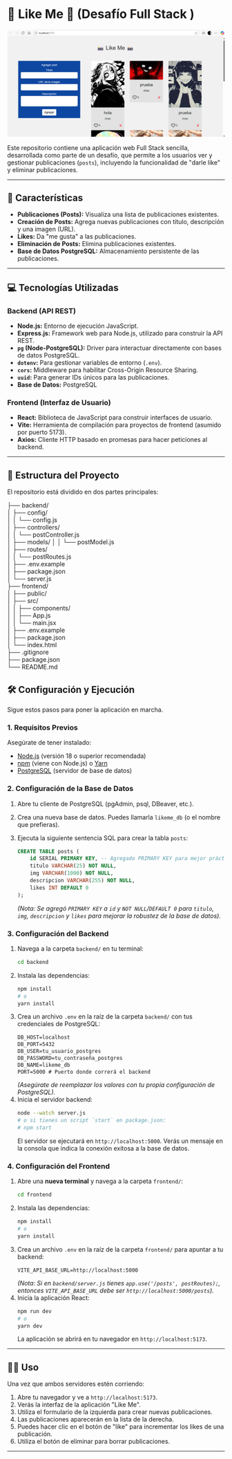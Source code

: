 # &#128248; Like Me &#128248; (Desafío Full Stack )

![foto](https://github.com/jorgeriquelmez/imagenes/blob/main/inicio_likeme.png)

Este repositorio contiene una aplicación web Full Stack sencilla, desarrollada como parte de un desafío, que permite a los usuarios ver y gestionar publicaciones (`posts`), incluyendo la funcionalidad de "darle like" y eliminar publicaciones.

---

## &#x1F680; Características

- **Publicaciones (Posts):** Visualiza una lista de publicaciones existentes.
- **Creación de Posts:** Agrega nuevas publicaciones con título, descripción y una imagen (URL).
- **Likes:** Da "me gusta" a las publicaciones.
- **Eliminación de Posts:** Elimina publicaciones existentes.
- **Base de Datos PostgreSQL:** Almacenamiento persistente de las publicaciones.

---

## &#x1F4BB; Tecnologías Utilizadas

### Backend (API REST)

- **Node.js:** Entorno de ejecución JavaScript.
- **Express.js:** Framework web para Node.js, utilizado para construir la API REST.
- **`pg` (Node-PostgreSQL):** Driver para interactuar directamente con bases de datos PostgreSQL.
- **`dotenv`:** Para gestionar variables de entorno (`.env`).
- **`cors`:** Middleware para habilitar Cross-Origin Resource Sharing.
- **`uuid`:** Para generar IDs únicos para las publicaciones.
- **Base de Datos:** PostgreSQL

### Frontend (Interfaz de Usuario)

- **React:** Biblioteca de JavaScript para construir interfaces de usuario.
- **Vite:** Herramienta de compilación para proyectos de frontend (asumido por puerto 5173).
- **Axios:** Cliente HTTP basado en promesas para hacer peticiones al backend.

---

## &#x1F4C2; Estructura del Proyecto

El repositorio está dividido en dos partes principales:

├── backend/  
│ ├── config/  
│ │ └── config.js  
│ ├── controllers/  
│ │ └── postController.js  
│ ├── models/
│ │ └── postModel.js  
│ ├── routes/  
│ │ └── postRoutes.js  
│ ├── .env.example  
│ ├── package.json  
│ └── server.js  
├── frontend/  
│ ├── public/  
│ ├── src/  
│ │ ├── components/  
│ │ ├── App.js  
│ │ └── main.jsx  
│ ├── .env.example  
│ ├── package.json  
│ └── index.html  
├── .gitignore  
├── package.json  
└── README.md

## &#x1F6E0;&#xFE0F; Configuración y Ejecución

Sigue estos pasos para poner la aplicación en marcha.

### 1. Requisitos Previos

Asegúrate de tener instalado:

- [Node.js](https://nodejs.org/es/) (versión 18 o superior recomendada)
- [npm](https://www.npmjs.com/get-npm) (viene con Node.js) o [Yarn](https://yarnpkg.com/lang/en/docs/install/)
- [PostgreSQL](https://www.postgresql.org/download/) (servidor de base de datos)

### 2. Configuración de la Base de Datos

1.  Abre tu cliente de PostgreSQL (pgAdmin, psql, DBeaver, etc.).
2.  Crea una nueva base de datos. Puedes llamarla `likeme_db` (o el nombre que prefieras).
3.  Ejecuta la siguiente sentencia SQL para crear la tabla `posts`:

    ```sql
    CREATE TABLE posts (
        id SERIAL PRIMARY KEY, -- Agregado PRIMARY KEY para mejor práctica
        titulo VARCHAR(25) NOT NULL,
        img VARCHAR(1000) NOT NULL,
        descripcion VARCHAR(255) NOT NULL,
        likes INT DEFAULT 0
    );
    ```

    _(Nota: Se agregó `PRIMARY KEY` a `id` y `NOT NULL`/`DEFAULT 0` para `titulo`, `img`, `descripcion` y `likes` para mejorar la robustez de la base de datos)._

### 3. Configuración del Backend

1.  Navega a la carpeta `backend/` en tu terminal:
    ```bash
    cd backend
    ```
2.  Instala las dependencias:
    ```bash
    npm install
    # o
    yarn install
    ```
3.  Crea un archivo `.env` en la raíz de la carpeta `backend/` con tus credenciales de PostgreSQL:
    ```
    DB_HOST=localhost
    DB_PORT=5432
    DB_USER=tu_usuario_postgres
    DB_PASSWORD=tu_contraseña_postgres
    DB_NAME=likeme_db
    PORT=5000 # Puerto donde correrá el backend
    ```
    _(Asegúrate de reemplazar los valores con tu propia configuración de PostgreSQL)._
4.  Inicia el servidor backend:
    ```bash
    node --watch server.js
    # o si tienes un script `start` en package.json:
    # npm start
    ```
    El servidor se ejecutará en `http://localhost:5000`. Verás un mensaje en la consola que indica la conexión exitosa a la base de datos.

### 4. Configuración del Frontend

1.  Abre una **nueva terminal** y navega a la carpeta `frontend/`:
    ```bash
    cd frontend
    ```
2.  Instala las dependencias:
    ```bash
    npm install
    # o
    yarn install
    ```
3.  Crea un archivo `.env` en la raíz de la carpeta `frontend/` para apuntar a tu backend:
    ```
    VITE_API_BASE_URL=http://localhost:5000
    ```
    _(Nota: Si en `backend/server.js` tienes `app.use('/posts', postRoutes);`, entonces `VITE_API_BASE_URL` debe ser `http://localhost:5000/posts`)._
4.  Inicia la aplicación React:
    ```bash
    npm run dev
    # o
    yarn dev
    ```
    La aplicación se abrirá en tu navegador en `http://localhost:5173`.

---

## &#x1F3C3;&#x200D;&#x2642;&#xFE0F; Uso

Una vez que ambos servidores estén corriendo:

1.  Abre tu navegador y ve a `http://localhost:5173`.
2.  Verás la interfaz de la aplicación "Like Me".
3.  Utiliza el formulario de la izquierda para crear nuevas publicaciones.
4.  Las publicaciones aparecerán en la lista de la derecha.
5.  Puedes hacer clic en el botón de "like" para incrementar los likes de una publicación.
6.  Utiliza el botón de eliminar para borrar publicaciones.

---
